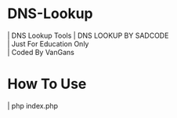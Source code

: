 # DNS-Lookup
| DNS Lookup Tools
| DNS LOOKUP BY SADCODE <br>
| Just For Education Only <br>
| Coded By VanGans<br>

# How To Use
| php index.php 
